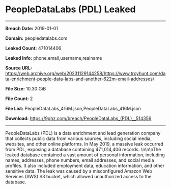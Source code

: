 # PeopleDataLabs (PDL)  Leaked

------------
**Breach Date:** 2019-01-01

**Domain:** peopledatalabs.com

**Leaked Count:** 471014406

**Leaked Info:** phone,email,username,realname

**Source URL:** https://web.archive.org/web/20231129144258/https://www.troyhunt.com/data-enrichment-people-data-labs-and-another-622m-email-addresses/

**File Size:** 10.30 GiB

**File Count:** 2

**File List:** PeopleDataLabs_416M.json,PeopleDataLabs_416M.json

**Download:** https://9ghz.com/breach/PeopleDataLabs_(PDL)__514356

------------
PeopleDataLabs (PDL) is a data enrichment and lead generation company that collects public data from various sources, including social media, websites, and other online platforms. In May 2019, a massive leak occurred from PDL, exposing a database containing 471,014,406 records. \n\n\nThe leaked database contained a vast amount of personal information, including names, addresses, phone numbers, email addresses, and social media profiles. It also included employment data, education information, and other sensitive data. The leak was caused by a misconfigured Amazon Web Services (AWS) S3 bucket, which allowed unauthorized access to the database.
